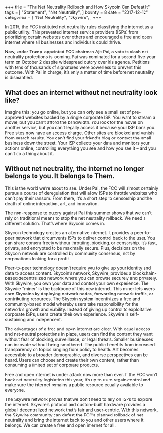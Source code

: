 +++
title = "The Net Neutrality Rollback and How Skycoin Can Defeat It"
tags = [
    "Statement",
    "Net Neutrality",
]
bounty = 8
date = "2017-12-12"
categories = [
    "Net Neutrality",
    "Skywire",
]
+++

In 2015, the FCC instituted net neutrality rules classifying the internet as a public utility. This prevented internet service providers (ISPs) from prioritizing certain websites over others and encouraged a free and open internet where all businesses and individuals could thrive.

Now, under Trump-appointed FCC chairman Ajit Pai, a vote to slash net neutrality protections is looming. Pai was nominated for a second five-year term on October 2 despite widespread outcry over his agenda. Petitions with tens of thousands of signatures were powerless to prevent this outcome. With Pai in charge, it’s only a matter of time before net neutrality is dismantled.

## What does an internet without net neutrality look like?

Imagine this: you go online, but you can only see a small set of pre-approved websites backed by a single corporate ISP. You want to stream a movie, but you can’t afford the bandwidth. You look for the movie on another service, but you can’t legally access it because your ISP bans you. Free sites now have an access charge. Other sites are blocked and vanish from search results. You can’t find your friend’s blog or contact the small business down the street. Your ISP collects your data and monitors your actions online, controlling everything you see and how you see it – and you can’t do a thing about it. 

## Without net neutrality, the internet no longer belongs to you. It belongs to Them.


This is the world we’re about to see. Under Pai, the FCC will almost certainly pursue a course of deregulation that will allow ISPs to throttle websites who can’t pay their ransom. From there, it’s a short step to censorship and the death of online interaction, art, and innovation. 

The non-response to outcry against Pai this summer shows that we can’t rely on traditional means to stop the net neutrality rollback. We need a different solution. That’s where Skycoin comes in.

Skycoin technology creates an alternative internet. It provides a peer-to-peer network that circumvents ISPs to deliver control back to the user. You can share content freely without throttling, blocking, or censorship. It’s fast, private, and encrypted to be maximally secure. Plus, decisions on the Skycoin network are controlled by community consensus, not by corporations looking for a profit. 

Peer-to-peer technology doesn’t require you to give up your identity and data to access content. Skycoin’s network, Skywire, provides a blockchain-based decentralized network where you can browse securely and privately. With Skywire, you own your data and control your own experience.
The Skywire “miner” is the backbone of this new internet. This miner lets users earn Skycoins by deploying network nodes, forwarding network traffic, or contributing resources. The Skycoin system incentivizes a free and community-based model whereby users take responsibility for the network’s growth and viability. Instead of giving up control to exploitative corporate ISPs, users create their own experience. Skywire is self-sustaining and independent.


The advantages of a free and open internet are clear. With equal access and net-neutral protections in place, users can find the content they want without fear of blocking, surveillance, or legal threats. Smaller businesses can innovate without being smothered. The public benefits from increased transparency on topics ranging from policy to health. Art becomes accessible to a broader demographic, and diverse perspectives can be heard. Users can choose and create their own content, rather than consuming a limited set of corporate products.


Free and open internet is under attack now more than ever. If the FCC won’t back net neutrality legislation this year, it’s up to us to regain control and make sure the internet remains a public resource equally available to everyone.


 The Skywire network proves that we don’t need to rely on ISPs to explore the internet. Skywire’s protocol and custom-built hardware provides a global, decentralized network that’s fair and user-centric. With this network, the Skywire community can defeat the FCC’s planned rollback of net neutrality and bring the internet back to you and other users where it belongs. We can create a free and open internet for all. 
